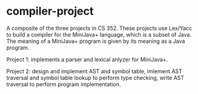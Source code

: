 # compiler-project
A composite of the three projects in CS 352. These projects use Lex/Yacc to build a compiler for the MiniJava+ language, which is a subset of Java. The meaning of a MiniJava+ program is given by its meaning as a Java program.

Project 1: implements a parser and lexical anlyzer for MiniJava+.

Project 2: design and implement AST and symbol table, imlement AST traversal and symbol table lookup to perform type checking, write AST traversal to perform program implementation.
